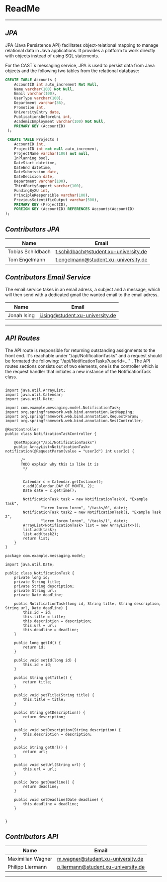 # ReadMe

***

## _JPA_

JPA (Java Persistence API) facilitates object-relational mapping
to manage relational data in Java applications. It provides a
platform to work directly with objects instead of using SQL statements.

For the CAST´s messaging service, JPA is used to persist data from
Java objects and the following two tables from the relational database:

```SQL
CREATE TABLE Accounts ( 
    AccountID int auto_increment Not Null, 
    Name varchar(100) Not Null, 
    Email varchar(100),
    UserType varchar(100),
    Department varchar(36), 
    Promotion int, 
    UniversityEntry date, 
    PublicationsBeforeUni int, 
    AcademicEmployment varchar(100) Not Null, 
    PRIMARY KEY (AccountID) 
 );
```

```SQL
 CREATE TABLE Projects (
	AccountID int,
    ProjectID int not null auto_increment, 
    ProjectName varchar(100) not null, 
    InPlanning bool, 
    DateStart datetime, 
    DateEnd datetime, 
    DateSubmission date, 
    DateDecision date, 
    Department varchar(100), 
    ThirdPartySupport varchar(100), 
    FundingByXU int, 
    PrincipleResponsible varchar(100), 
    PreviousScientificOutput varchar(500), 
    PRIMARY KEY (ProjectID),
    FOREIGN KEY (AccountID) REFERENCES Accounts(AccountID)  
);
```

## _Contributors JPA_

| Name | Email |
| ---- | ----- |
| Tobias Schildbach | t.schildbach@student.xu-university.de |
| Tom Engelmann | t.engelmann@student.xu-university.de |


## _Contributors Email Service_

The email service takes in an email adress, a subject and a message, which will then send with a dedicated gmail the wanted email to the email adress.

| Name | Email |
| ---- | ----- |
| Jonah Ising | j.ising@student.xu-university.de |
***

## _API Routes_

The API route is responsible for returning outstanding assignments to the front end. It's reachable under "/api/NotificationTasks" and a request should be formated the following: "/api/NotificationTasks?userId=..." . The API routes sections consists out of two elements, one is the controller which is the request handler that initiates a new instance of the NotificationTask class. 

```package com.example.messaging.controller;

import java.util.ArrayList;
import java.util.Calendar;
import java.util.Date;

import com.example.messaging.model.NotificationTask;
import org.springframework.web.bind.annotation.GetMapping;
import org.springframework.web.bind.annotation.RequestParam;
import org.springframework.web.bind.annotation.RestController;

@RestController
public class NotificationTaskController {

    @GetMapping("/api/NotificationTasks")
    public ArrayList<NotificationTask> notification(@RequestParam(value = "userId") int userId) {

       /*
       TODO explain why this is like it is
        */


        Calendar c = Calendar.getInstance();
        c.add(Calendar.DAY_OF_MONTH, 2);
        Date date = c.getTime();

        NotificationTask task = new NotificationTask(0, "Example Task",
                "lorem lorem lorem", "/tasks/0", date);
        NotificationTask task2 = new NotificationTask(1, "Example Task 2",
                "lorem lorem lorem", "/tasks/1", date);
        ArrayList<NotificationTask> list = new ArrayList<>();
        list.add(task);
        list.add(task2);
        return list;
    }
}
```

```
package com.example.messaging.model;

import java.util.Date;

public class NotificationTask {
    private long id;
    private String title;
    private String description;
    private String url;
    private Date deadline;

    public NotificationTask(long id, String title, String description, String url, Date deadline) {
        this.id = id;
        this.title = title;
        this.description = description;
        this.url = url;
        this.deadline = deadline;
    }

    public long getId() {
        return id;
    }

    public void setId(long id) {
        this.id = id;
    }

    public String getTitle() {
        return title;
    }

    public void setTitle(String title) {
        this.title = title;
    }

    public String getDescription() {
        return description;
    }

    public void setDescription(String description) {
        this.description = description;
    }

    public String getUrl() {
        return url;
    }

    public void setUrl(String url) {
        this.url = url;
    }

    public Date getDeadline() {
        return deadline;
    }

    public void setDeadline(Date deadline) {
        this.deadline = deadline;
    }


}
```

## _Contributors API_

| Name | Email |
| ---- | ----- |
| Maximilian Wagner | m.wagner@student.xu-university.de |
| Philipp Liermann | p.liermann@student.xu-university.de |

***
